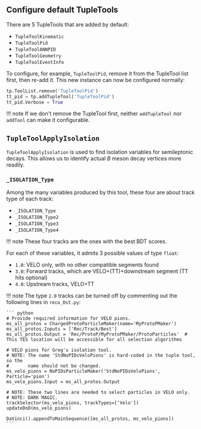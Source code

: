 ## Configure default TupleTools
There are 5 TupleTools that are added by default:

- `TupleToolKinematic`
- `TupleToolPid`
- `TupleToolANNPID`
- `TupleToolGeometry`
- `TupleToolEventInfo`

To configure, for example, `TupleToolPid`, remove it from the TupleTool list
first, then re-add it. This new instance can now be configured normally:

```python
tp.ToolList.remove('TupleToolPid')
tt_pid = tp.addTupleTool('TupleToolPid')
tt_pid.Verbose = True
```

!!! note
    If we don't remove the TupleTool first, neither `addTupleTool` nor
    `addTool` can make it configurable.


## `TupleToolApplyIsolation`
`TupleToolApplyIsolation` is used to find isolation variables for semileptonic
decays. This allows us to identify actual $B$ meson decay vertices more
readily.

### `_ISOLATION_Type`
Among the many variables produced by this tool, these four are about track type
of each track:

* `_ISOLATION_Type`
* `_ISOLATION_Type2`
* `_ISOLATION_Type3`
* `_ISOLATION_Type4`

!!! note
    These four tracks are the ones with the best BDT scores.

For each of these variables, it admits 3 possible values of type `float`:

* `1.0`: VELO only, with no other compatible segments found
* `3.0`: Forward tracks, which are VELO+(TT)+downstream segment (TT hits
         optional)
* `4.0`: Upstream tracks, VELO+TT

!!! note
    The type `1.0` tracks can be turned off by commenting out the following
    lines in `reco_Dst.py`:

    ``` python
    # Provide required information for VELO pions.
    ms_all_protos = ChargedProtoParticleMaker(name='MyProtoPMaker')
    ms_all_protos.Inputs = ['Rec/Track/Best']
    ms_all_protos.Output = 'Rec/ProtoP/MyProtoPMaker/ProtoParticles'  # This TES location will be accessible for all selection algorithms

    # VELO pions for Greg's isolation tool.
    # NOTE: The name 'StdNoPIDsVeloPions' is hard-coded in the tuple tool, so the
    #       name should not be changed.
    ms_velo_pions = NoPIDsParticleMaker('StdNoPIDsVeloPions', Particle='pion')
    ms_velo_pions.Input = ms_all_protos.Output

    # NOTE: These two lines are needed to select particles in VELO only.
    # NOTE: DARK MAGIC.
    trackSelector(ms_velo_pions, trackTypes=['Velo'])
    updateDoD(ms_velo_pions)

    DaVinci().appendToMainSequence([ms_all_protos, ms_velo_pions])
    ```
